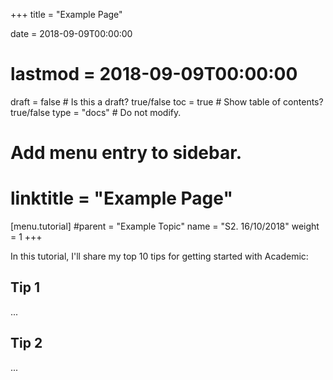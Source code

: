 +++
title = "Example Page"

date = 2018-09-09T00:00:00
# lastmod = 2018-09-09T00:00:00

draft = false  # Is this a draft? true/false
toc = true  # Show table of contents? true/false
type = "docs"  # Do not modify.

# Add menu entry to sidebar.
# linktitle = "Example Page"
[menu.tutorial]
  #parent = "Example Topic"
  name = "S2. 16/10/2018"
  weight = 1
+++

In this tutorial, I'll share my top 10 tips for getting started with Academic:

## Tip 1

...

## Tip 2

...
